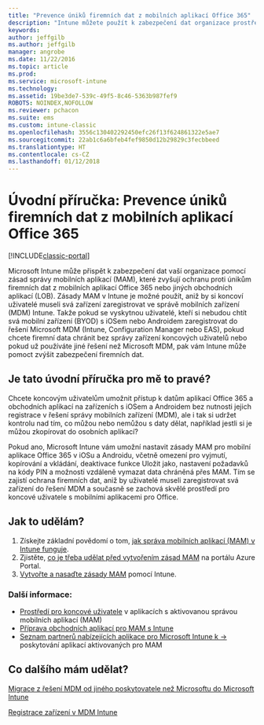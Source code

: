 ```yaml
---
title: "Prevence úniků firemních dat z mobilních aplikací Office 365"
description: "Intune můžete použít k zabezpečení dat organizace prostřednictvím zásad správy mobilních aplikací (MAM), které brání jejich úniku z mobilních aplikací Office 365 nebo z jiných obchodních aplikací (LOB)."
keywords: 
author: jeffgilb
ms.author: jeffgilb
manager: angrobe
ms.date: 11/22/2016
ms.topic: article
ms.prod: 
ms.service: microsoft-intune
ms.technology: 
ms.assetid: 19be3de7-539c-49f5-8c46-5363b987fef9
ROBOTS: NOINDEX,NOFOLLOW
ms.reviewer: pchacon
ms.suite: ems
ms.custom: intune-classic
ms.openlocfilehash: 3556c130402292450efc26f13f624861322e5ae7
ms.sourcegitcommit: 22ab1c6a6bfeb4fef9850d12b29829c3fecbbeed
ms.translationtype: HT
ms.contentlocale: cs-CZ
ms.lasthandoff: 01/12/2018
---
```

# <a name="quick-start-guide-prevent-company-data-leaks-from-office-365-mobile-apps"></a>Úvodní příručka: Prevence úniků firemních dat z mobilních aplikací Office 365

[!INCLUDE[classic-portal](../includes/classic-portal.md)]

Microsoft Intune může přispět k zabezpečení dat vaší organizace pomocí zásad správy mobilních aplikací (MAM), které zvyšují ochranu proti únikům firemních dat z mobilních aplikací Office 365 nebo jiných obchodních aplikací (LOB). Zásady MAM v Intune je možné použít, aniž by si koncoví uživatelé museli svá zařízení zaregistrovat ve správě mobilních zařízení (MDM) Intune. Takže pokud se vyskytnou uživatelé, kteří si nebudou chtít svá mobilní zařízení (BYOD) s iOSem nebo Androidem zaregistrovat do řešení Microsoft MDM (Intune, Configuration Manager nebo EAS), pokud chcete firemní data chránit bez správy zařízení koncových uživatelů nebo pokud už používáte jiné řešení než Microsoft MDM, pak vám Intune může pomoct zvýšit zabezpečení firemních dat.   

## <a name="is-this-quick-start-guide-right-for-me"></a>Je tato úvodní příručka pro mě to pravé?
Chcete koncovým uživatelům umožnit přístup k datům aplikací Office 365 a obchodních aplikací na zařízeních s iOSem a Androidem bez nutnosti jejich registrace v řešení správy mobilních zařízení (MDM), ale i tak si udržet kontrolu nad tím, co můžou nebo nemůžou s daty dělat, například jestli si je můžou zkopírovat do osobních aplikací?

Pokud ano, Microsoft Intune vám umožní nastavit zásady MAM pro mobilní aplikace Office 365 v iOSu a Androidu, včetně omezení pro vyjmutí, kopírování a vkládání, deaktivace funkce Uložit jako, nastavení požadavků na kódy PIN a možnosti vzdáleně vymazat data chráněná přes MAM.  Tím se zajistí ochrana firemních dat, aniž by uživatelé museli zaregistrovat svá zařízení do řešení MDM a současně se zachová skvělé prostředí pro koncové uživatele s mobilními aplikacemi pro Office.

## <a name="how-do-i-do-it"></a>Jak to udělám?
1.  Získejte základní povědomí o tom, [jak správa mobilních aplikací (MAM) v Intune funguje](/intune-classic/deploy-use/protect-app-data-using-mobile-app-management-policies-with-microsoft-intune).
2.  Zjistěte, [co je třeba udělat před vytvořením zásad MAM](/intune-classic/deploy-use/get-ready-to-configure-mobile-app-management-policies-with-microsoft-intune) na portálu Azure Portal.
3.  [Vytvořte a nasaďte zásady MAM](/intune-classic/deploy-use/get-ready-to-configure-mobile-app-management-policies-with-microsoft-intune) pomocí Intune.

### <a name="additional-information"></a>Další informace:
- [Prostředí pro koncové uživatele](/intune-classic/deploy-use/end-user-experience-for-mam-enabled-apps-with-microsoft-intune) v aplikacích s aktivovanou správou mobilních aplikací (MAM)
- [Příprava obchodních aplikací pro MAM s Intune](/intune/apps-prepare-mobile-application-management)
- <a href="https://www.microsoft.com/cloud-platform/microsoft-intune-partners" target="_blank">Seznam partnerů nabízejících aplikace pro Microsoft Intune k &rarr;</a> poskytování aplikací aktivovaných pro MAM

## <a name="what-should-i-do-next"></a>Co dalšího mám udělat?
[Migrace z řešení MDM od jiného poskytovatele než Microsoftu do Microsoft Intune](/intune-classic/deploy-use/migrate-to-intune)

[Registrace zařízení v MDM Intune](/intune-classic/deploy-use/enroll-devices-in-microsoft-intune)

